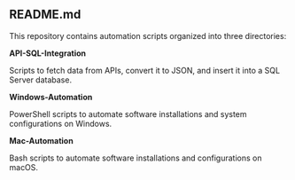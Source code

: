 ## README.md

This repository contains automation scripts organized into three directories:

**API-SQL-Integration**

Scripts to fetch data from APIs, convert it to JSON, and insert it into a SQL Server database.

**Windows-Automation**

PowerShell scripts to automate software installations and system configurations on Windows.

**Mac-Automation**

Bash scripts to automate software installations and configurations on macOS.
